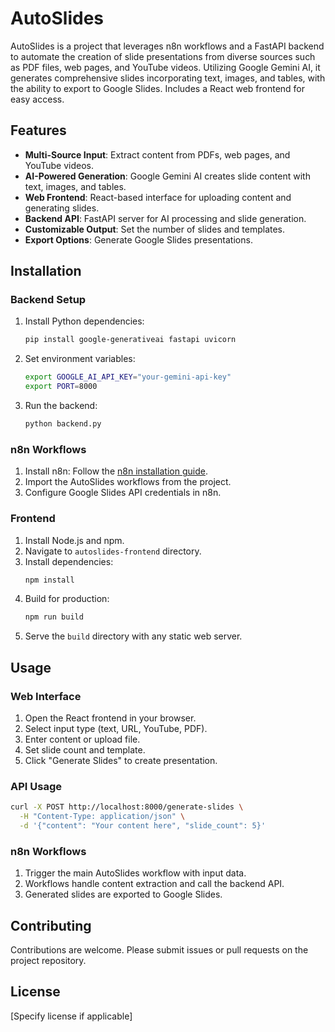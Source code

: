# AutoSlides

AutoSlides is a project that leverages n8n workflows and a FastAPI backend to automate the creation of slide presentations from diverse sources such as PDF files, web pages, and YouTube videos. Utilizing Google Gemini AI, it generates comprehensive slides incorporating text, images, and tables, with the ability to export to Google Slides. Includes a React web frontend for easy access.

## Features

- **Multi-Source Input**: Extract content from PDFs, web pages, and YouTube videos.
- **AI-Powered Generation**: Google Gemini AI creates slide content with text, images, and tables.
- **Web Frontend**: React-based interface for uploading content and generating slides.
- **Backend API**: FastAPI server for AI processing and slide generation.
- **Customizable Output**: Set the number of slides and templates.
- **Export Options**: Generate Google Slides presentations.

## Installation

### Backend Setup
1. Install Python dependencies:
   ```bash
   pip install google-generativeai fastapi uvicorn
   ```
2. Set environment variables:
   ```bash
   export GOOGLE_AI_API_KEY="your-gemini-api-key"
   export PORT=8000
   ```
3. Run the backend:
   ```bash
   python backend.py
   ```

### n8n Workflows
1. Install n8n: Follow the [n8n installation guide](https://docs.n8n.io/getting-started/installation/).
2. Import the AutoSlides workflows from the project.
3. Configure Google Slides API credentials in n8n.

### Frontend
1. Install Node.js and npm.
2. Navigate to `autoslides-frontend` directory.
3. Install dependencies:
   ```bash
   npm install
   ```
4. Build for production:
   ```bash
   npm run build
   ```
5. Serve the `build` directory with any static web server.

## Usage

### Web Interface
1. Open the React frontend in your browser.
2. Select input type (text, URL, YouTube, PDF).
3. Enter content or upload file.
4. Set slide count and template.
5. Click "Generate Slides" to create presentation.

### API Usage
```bash
curl -X POST http://localhost:8000/generate-slides \
  -H "Content-Type: application/json" \
  -d '{"content": "Your content here", "slide_count": 5}'
```

### n8n Workflows
1. Trigger the main AutoSlides workflow with input data.
2. Workflows handle content extraction and call the backend API.
3. Generated slides are exported to Google Slides.

## Contributing

Contributions are welcome. Please submit issues or pull requests on the project repository.

## License

[Specify license if applicable]